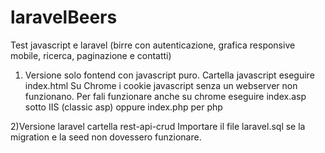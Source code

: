 # laravelBeers
Test javascript e laravel (birre con autenticazione, grafica responsive mobile, ricerca, paginazione e contatti)

1) Versione solo fontend con javascript puro. Cartella javascript eseguire index.html
Su Chrome i cookie javascript senza un webserver non funzionano.
Per fali funzionare anche su chrome eseguire index.asp sotto IIS (classic asp) oppure index.php per php


2)Versione laravel cartella rest-api-crud
Importare il file laravel.sql se la migration e la seed non dovessero funzionare.
